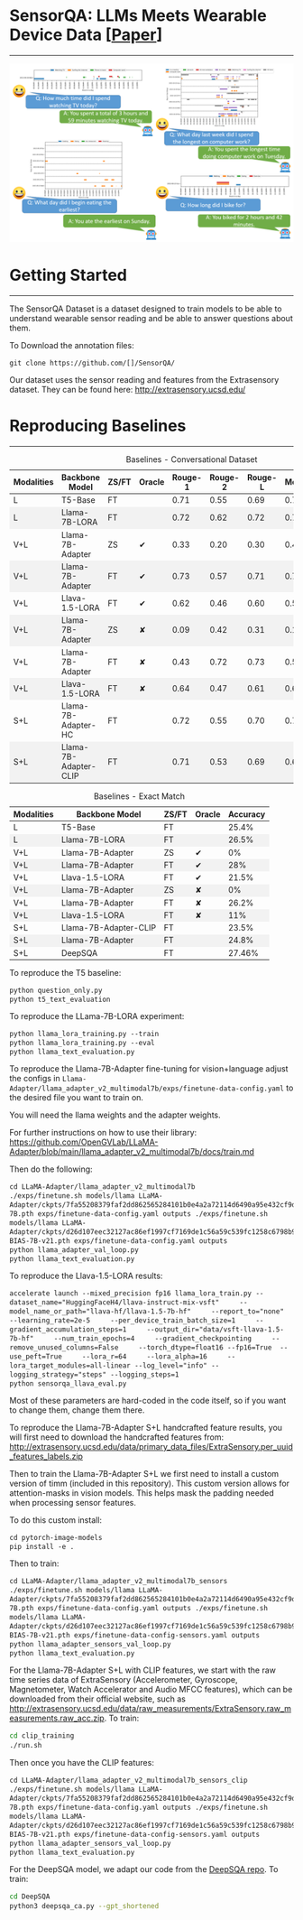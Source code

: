 # SensorQA: LLMs Meets Wearable Device Data \[[Paper]()]
***

![image](dataset_example.PNG)


# Getting Started
***
The SensorQA Dataset is a dataset designed to train models to be able to understand wearable sensor reading and be able to answer questions about them.

To Download the annotation files:
    
    git clone https://github.com/[]/SensorQA/

Our dataset uses the sensor reading and features from the Extrasensory dataset. They can be found here: http://extrasensory.ucsd.edu/


# Reproducing Baselines
***
<table>
    <caption>Baselines - Conversational Dataset</caption>
    <thead>
        <tr>
            <th>Modalities</th>
            <th>Backbone Model</th>
            <th>ZS/FT</th>
            <th>Oracle</th>
            <th>Rouge-1</th>
            <th>Rouge-2</th>
            <th>Rouge-L</th>
            <th>Meteor</th>
            <th>Bleu</th>
            <th>Exact Match</th>
        </tr>
    </thead>
    <tbody>
        <tr>
            <td>L</td>
            <td>T5-Base</td>
            <td>FT</td>
            <td></td>
            <td>0.71</td>
            <td>0.55</td>
            <td>0.69</td>
            <td>0.70</td>
            <td>0.43</td>
            <td>0.26</td>
        </tr>
        <tr style="background-color: #f2f2f2;">
            <td>L</td>
            <td>Llama-7B-LORA</td>
            <td>FT</td>
            <td></td>
            <td>0.72</td>
            <td>0.62</td>
            <td>0.72</td>
            <td>0.72</td>
            <td>0.38</td>
            <td>0.04</td>
        </tr>
        <tr>
            <td>V+L</td>
            <td>Llama-7B-Adapter</td>
            <td>ZS</td>
            <td>✔</td>
            <td>0.33</td>
            <td>0.20</td>
            <td>0.30</td>
            <td>0.44</td>
            <td>0.09</td>
            <td>0</td>
        </tr>
        <tr style="background-color: #f2f2f2;">
            <td>V+L</td>
            <td>Llama-7B-Adapter</td>
            <td>FT</td>
            <td>✔</td>
            <td>0.73</td>
            <td>0.57</td>
            <td>0.71</td>
            <td>0.72</td>
            <td>0.43</td>
            <td>0.14</td>
        </tr>
        <tr>
            <td>V+L</td>
            <td>Llava-1.5-LORA</td>
            <td>FT</td>
            <td>✔</td>
            <td>0.62</td>
            <td>0.46</td>
            <td>0.60</td>
            <td>0.58</td>
            <td>0.35</td>
            <td>0.13</td>
        </tr>
        <tr style="background-color: #f2f2f2;">
            <td>V+L</td>
            <td>Llama-7B-Adapter</td>
            <td>ZS</td>
            <td>✘</td>
            <td>0.09</td>
            <td>0.42</td>
            <td>0.31</td>
            <td>0.19</td>
            <td>0.28</td>
            <td>0</td>
        </tr>
        <tr>
            <td>V+L</td>
            <td>Llama-7B-Adapter</td>
            <td>FT</td>
            <td>✘</td>
            <td>0.43</td>
            <td>0.72</td>
            <td>0.73</td>
            <td>0.57</td>
            <td>0.70</td>
            <td>0.14</td>
        </tr>
        <tr style="background-color: #f2f2f2;">
            <td>V+L</td>
            <td>Llava-1.5-LORA</td>
            <td>FT</td>
            <td>✘</td>
            <td>0.64</td>
            <td>0.47</td>
            <td>0.61</td>
            <td>0.60</td>
            <td>0.35</td>
            <td>0.11</td>
        </tr>
        <tr>
            <td>S+L</td>
            <td>Llama-7B-Adapter-HC</td>
            <td>FT</td>
            <td></td>
            <td>0.72</td>
            <td>0.55</td>
            <td>0.70</td>
            <td>0.71</td>
            <td>0.42</td>
            <td>0.14</td>
        </tr>
        <tr style="background-color: #f2f2f2;">
            <td>S+L</td>
            <td>Llama-7B-Adapter-CLIP</td>
            <td>FT</td>
            <td></td>
            <td>0.71</td>
            <td>0.53</td>
            <td>0.69</td>
            <td>0.69</td>
            <td>0.40</td>
            <td>0.12</td>
        </tr>
    </tbody>
</table>

<table>
    <caption>Baselines - Exact Match</caption>
    <thead>
        <tr>
            <th>Modalities</th>
            <th>Backbone Model</th>
            <th>ZS/FT</th>
            <th>Oracle</th>
            <th>Accuracy</th>
        </tr>
    </thead>
    <tbody>
        <tr>
            <td>L</td>
            <td>T5-Base</td>
            <td>FT</td>
            <td></td>
            <td>25.4%</td>
        </tr>
        <tr style="background-color: #f2f2f2;">
            <td>L</td>
            <td>Llama-7B-LORA</td>
            <td>FT</td>
            <td></td>
            <td>26.5%</td>
        </tr>
        <tr>
            <td>V+L</td>
            <td>Llama-7B-Adapter</td>
            <td>ZS</td>
            <td>✔</td>
            <td>0%</td>
        </tr>
        <tr style="background-color: #f2f2f2;">
            <td>V+L</td>
            <td>Llama-7B-Adapter</td>
            <td>FT</td>
            <td>✔</td>
            <td>28%</td>
        </tr>
        <tr>
            <td>V+L</td>
            <td>Llava-1.5-LORA</td>
            <td>FT</td>
            <td>✔</td>
            <td>21.5%</td>
        </tr>
        <tr style="background-color: #f2f2f2;">
            <td>V+L</td>
            <td>Llama-7B-Adapter</td>
            <td>ZS</td>
            <td>✘</td>
            <td>0%</td>
        </tr>
        <tr>
            <td>V+L</td>
            <td>Llama-7B-Adapter</td>
            <td>FT</td>
            <td>✘</td>
            <td>26.2%</td>
        </tr>
        <tr style="background-color: #f2f2f2;">
            <td>V+L</td>
            <td>Llava-1.5-LORA</td>
            <td>FT</td>
            <td>✘</td>
            <td>11%</td>
        </tr>
        <tr>
            <td>S+L</td>
            <td>Llama-7B-Adapter-CLIP</td>
            <td>FT</td>
            <td></td>
            <td>23.5%</td>
        </tr>
        <tr style="background-color: #f2f2f2;">
            <td>S+L</td>
            <td>Llama-7B-Adapter</td>
            <td>FT</td>
            <td></td>
            <td>24.8%</td>
        </tr>
        <tr>
            <td>S+L</td>
            <td>DeepSQA</td>
            <td>FT</td>
            <td></td>
            <td>27.46%</td>
        </tr>
    </tbody>
</table>


To reproduce the T5 baseline:

    python question_only.py
    python t5_text_evaluation

To reproduce the LLama-7B-LORA experiment:

    python llama_lora_training.py --train
    python llama_lora_training.py --eval
    python llama_text_evaluation.py

To reproduce the Llama-7B-Adapter fine-tuning for vision+language adjust the configs in `Llama-Adapter/llama_adapter_v2_multimodal7b/exps/finetune-data-config.yaml` to the desired file you want to train on.

You will need the llama weights and the adapter weights.

For further instructions on how to use their library: https://github.com/OpenGVLab/LLaMA-Adapter/blob/main/llama_adapter_v2_multimodal7b/docs/train.md

Then do the following:

    cd LLaMA-Adapter/llama_adapter_v2_multimodal7b 
    ./exps/finetune.sh models/llama LLaMA-Adapter/ckpts/7fa55208379faf2dd862565284101b0e4a2a72114d6490a95e432cf9d9b6c813_BIAS-7B.pth exps/finetune-data-config.yaml outputs ./exps/finetune.sh models/llama LLaMA-Adapter/ckpts/d26d107eec32127ac86ef1997cf7169de1c56a59c539fc1258c6798b969e289c_LORA-BIAS-7B-v21.pth exps/finetune-data-config.yaml outputs
    python llama_adapter_val_loop.py
    python llama_text_evaluation.py

To reproduce the Llava-1.5-LORA results:

    accelerate launch --mixed_precision fp16 llama_lora_train.py --dataset_name="HuggingFaceH4/llava-instruct-mix-vsft"     --model_name_or_path="llava-hf/llava-1.5-7b-hf"     --report_to="none"     --learning_rate=2e-5     --per_device_train_batch_size=1     --gradient_accumulation_steps=1     --output_dir="data/vsft-llava-1.5-7b-hf"     --num_train_epochs=4     --gradient_checkpointing     --remove_unused_columns=False     --torch_dtype=float16 --fp16=True  --use_peft=True     --lora_r=64     --lora_alpha=16     --lora_target_modules=all-linear --log_level="info" --logging_strategy="steps" --logging_steps=1
    python sensorqa_llava_eval.py

Most of these parameters are hard-coded in the code itself, so if you want to change them, change them there.

To reproduce the Llama-7B-Adapter S+L handcrafted feature results, you will first need to download the handcrafted features from: http://extrasensory.ucsd.edu/data/primary_data_files/ExtraSensory.per_uuid_features_labels.zip

Then to train the Llama-7B-Adapter S+L we first need to install a custom version of timm (included in this repository). This custom version allows for attention-masks in vision models. This helps mask the padding needed when processing sensor features.

To do this custom install:

    cd pytorch-image-models
    pip install -e .

Then to train:

    cd LLaMA-Adapter/llama_adapter_v2_multimodal7b_sensors 
    ./exps/finetune.sh models/llama LLaMA-Adapter/ckpts/7fa55208379faf2dd862565284101b0e4a2a72114d6490a95e432cf9d9b6c813_BIAS-7B.pth exps/finetune-data-config.yaml outputs ./exps/finetune.sh models/llama LLaMA-Adapter/ckpts/d26d107eec32127ac86ef1997cf7169de1c56a59c539fc1258c6798b969e289c_LORA-BIAS-7B-v21.pth exps/finetune-data-config-sensors.yaml outputs
    python llama_adapter_sensors_val_loop.py
    python llama_text_evaluation.py

For the Llama-7B-Adapter S+L with CLIP features, we start with the raw time series data of ExtraSensory (Accelerometer, Gyroscope, Magnetometer, Watch Accelerator and Audio MFCC features), which can be downloaded from their official website, such as http://extrasensory.ucsd.edu/data/raw_measurements/ExtraSensory.raw_measurements.raw_acc.zip. To train:

```bash
cd clip_training
./run.sh
```

Then once you have the CLIP features:

    cd LLaMA-Adapter/llama_adapter_v2_multimodal7b_sensors_clip 
    ./exps/finetune.sh models/llama LLaMA-Adapter/ckpts/7fa55208379faf2dd862565284101b0e4a2a72114d6490a95e432cf9d9b6c813_BIAS-7B.pth exps/finetune-data-config.yaml outputs ./exps/finetune.sh models/llama LLaMA-Adapter/ckpts/d26d107eec32127ac86ef1997cf7169de1c56a59c539fc1258c6798b969e289c_LORA-BIAS-7B-v21.pth exps/finetune-data-config-sensors.yaml outputs
    python llama_adapter_sensors_val_loop.py
    python llama_text_evaluation.py

For the DeepSQA model, we adapt our code from the [DeepSQA repo](https://github.com/nesl/DeepSQA). To train:

```bash
cd DeepSQA
python3 deepsqa_ca.py --gpt_shortened
```

